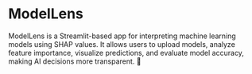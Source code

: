 # ModelLens
ModelLens is a Streamlit-based app for interpreting machine learning models using SHAP values. It allows users to upload models, analyze feature importance, visualize predictions, and evaluate model accuracy, making AI decisions more transparent. 🚀
